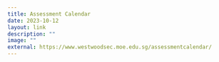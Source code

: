 ```yaml
---
title: Assessment Calendar
date: 2023-10-12
layout: link
description: ""
image: ""
external: https://www.westwoodsec.moe.edu.sg/assessmentcalendar/
---
```

